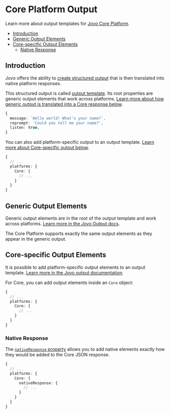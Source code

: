 # Core Platform Output

Learn more about output templates for [Jovo Core Platform](https://github.com/jovotech/jovo-framework/blob/v4dev/platforms/platform-core).
- [Introduction](#introduction)
- [Generic Output Elements](#generic-output-elements)
- [Core-specific Output Elements](#core-specific-output-elements)
  - [Native Response](#native-response)


## Introduction

Jovo offers the ability to [create structured output](https://github.com/jovotech/jovo-framework/blob/v4dev/docs/output.md) that is then translated into native platform responses.

This structured output is called [output template](https://github.com/jovotech/jovo-output/blob/master/docs/output-templates.md). Its root properties are generic output elements that work across platforms. [Learn more about how generic output is translated into a Core response below](#generic-output-elements).

```typescript
{
  message: `Hello world! What's your name?`,
  reprompt: 'Could you tell me your name?',
  listen: true,
}
```

You can also add platform-specific output to an output template. [Learn more about Core-specific output below](#core-specific-output-elements).

```typescript
{
  // ...
  platforms: {
    Core: {
      // ...
    }
  }
}
```


## Generic Output Elements

Generic output elements are in the root of the output template and work across platforms. [Learn more in the Jovo Output docs](https://github.com/jovotech/jovo-output/blob/master/docs/output-templates.md).

The Core Platform supports exactly the same output elements as they appear in the generic output.

## Core-specific Output Elements

It is possible to add platform-specific output elements to an output template. [Learn more in the Jovo output documentation](https://github.com/jovotech/jovo-output/blob/master/docs/output-templates.md#platform-specific-output-elements).

For Core, you can add output elements inside an `Core` object:

```typescript
{
  // ...
  platforms: {
    Core: {
      // ...
    }
  }
}
```

### Native Response

The [`nativeResponse` property](https://github.com/jovotech/jovo-output/blob/master/docs/output-templates.md#native-response) allows you to add native elements exactly how they would be added to the Core JSON response.

```typescript
{
  // ...
  platforms: {
    Core: {
      nativeResponse: {
        // ...
      }
    }
  }
}
```
